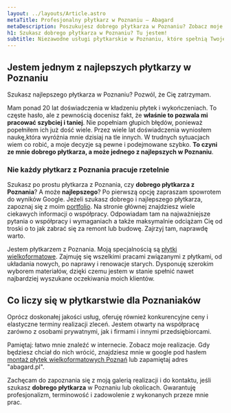 ```yaml
---
layout: ../layouts/Article.astro
metaTitle: Profesjonalny płytkarz w Poznaniu – Abagard
metaDescription: Poszukujesz dobrego płytkarza w Poznaniu? Zobacz moje portfolio! Oferuję profesjonalne układanie płytek wielkoformatowych i wykończeń oraz elastyczne terminy realizacji.
h1: Szukasz dobrego płytkarza w Poznaniu? Tu jestem!
subtitle: Niezawodne usługi płytkarskie w Poznaniu, które spełnią Twoje wymagania
---
```

## Jestem jednym z najlepszych płytkarzy w Poznaniu
Szukasz najlepszego płytkarza w Poznaniu? Pozwól, że Cię zatrzymam.

Mam ponad 20 lat doświadczenia w kładzeniu płytek i wykończeniach. To częste hasło, ale z pewnością docenisz fakt, że __właśnie to pozwala mi pracować szybciej i taniej__. Nie popełniam głupich błędów, ponieważ popełniłem ich już dość wiele. Przez wiele lat doświadczenia wyniosłem naukę,która wyróżnia mnie dzisiaj na tle innych. W trudnych sytuacjach wiem co robić, a moje decyzje są pewne i podejmowane szybko. __To czyni ze mnie dobrego płytkarza, a może jednego z najlepszych w Poznaniu__.

### Nie każdy płytkarz z Poznania pracuje rzetelnie
Szukasz po prostu płytkarza z Poznania, czy __dobrego płytkarza z Poznania__? A może __najlepszego__? Po pierwszą opcję zapraszam spowrotem do wyników Google. Jeżeli szukasz dobrego i najlepszego płytkarza, zapoznaj się z moim [portfolio](/portfolio/). Na stronie głównej znajdziesz wiele ciekawych informacji o współpracy. Odpowiadam tam na najważniejsze pytania o współpracy i wymaganiach a także maksymalnie odciążam Cię od troski o to jak zabrać się za remont lub budowę. Zajrzyj tam, naprawdę warto.

Jestem płytkarzem z Poznania. Moją specjalnością są [płytki wielkoformatowe](/plytki-wielkoformatowe-poznan/). Zajmuję się wszelkimi pracami związanymi z płytkami, od układania nowych, po naprawy i renowacje starych. Dysponuję szerokim wyborem materiałów, dzięki czemu jestem w stanie spełnić nawet najbardziej wyszukane oczekiwania moich klientów.

## Co liczy się w płytkarstwie dla Poznaniaków
Oprócz doskonałej jakości usług, oferuję również konkurencyjne ceny i elastyczne terminy realizacji zleceń. Jestem otwarty na współpracę zarówno z osobami prywatnymi, jak i firmami i innymi przedsiębiorcami.

Pamiętaj: łatwo mnie znaleźć w internecie. Zobacz moje realizacje. Gdy będziesz chciał do nich wrócić, znajdziesz mnie w google pod hasłem [montaż płytek wielkoformatowych Poznań](/montaz-plytek-wielkoformatowych-poznan/) lub zapamiętaj adres "abagard.pl".

Zachęcam do zapoznania się z moją galerią realizacji i do kontaktu, jeśli szukasz __dobrego płytkarza__ w Poznaniu lub okolicach. Gwarantuję profesjonalizm, terminowość i zadowolenie z wykonanych przeze mnie prac.